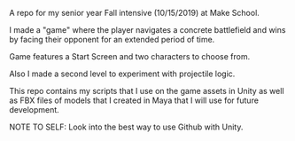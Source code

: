 A repo for my senior year Fall intensive (10/15/2019) at Make School.


I made a "game" where the player navigates a concrete battlefield and wins by
facing their opponent for an extended period of time.

Game features a Start Screen and two characters to choose from.

Also I made a second level to experiment with projectile logic.

This repo contains my scripts that I use on the game assets in Unity as well as
FBX files of models that I created in Maya that I will use for future development.

NOTE TO SELF:
Look into the best way to use Github with Unity.
